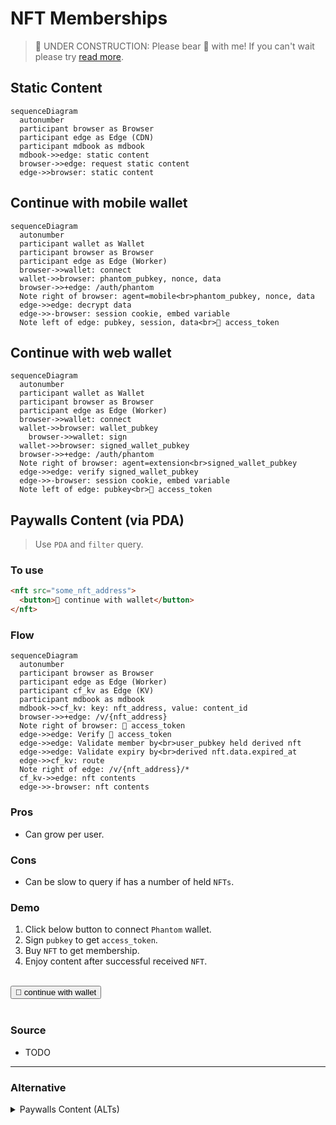 # NFT Memberships

> 🚧 UNDER CONSTRUCTION: Please bear 🧸 with me! If you can't wait please try [read more](../../bye.md).

## Static Content

```mermaid
sequenceDiagram
  autonumber
  participant browser as Browser
  participant edge as Edge (CDN)
  participant mdbook as mdbook
  mdbook->>edge: static content
  browser->>edge: request static content
  edge->>browser: static content
```

## Continue with mobile wallet

```mermaid
sequenceDiagram
  autonumber
  participant wallet as Wallet
  participant browser as Browser
  participant edge as Edge (Worker)
  browser->>wallet: connect
  wallet->>browser: phantom_pubkey, nonce, data
  browser->>+edge: /auth/phantom
  Note right of browser: agent=mobile<br>phantom_pubkey, nonce, data
  edge->>edge: decrypt data
  edge->>-browser: session cookie, embed variable
  Note left of edge: pubkey, session, data<br>🔑 access_token
```

## Continue with web wallet

```mermaid
sequenceDiagram
  autonumber
  participant wallet as Wallet
  participant browser as Browser
  participant edge as Edge (Worker)
  browser->>wallet: connect
  wallet->>browser: wallet_pubkey
    browser->>wallet: sign
  wallet->>browser: signed_wallet_pubkey
  browser->>+edge: /auth/phantom
  Note right of browser: agent=extension<br>signed_wallet_pubkey
  edge->>edge: verify signed_wallet_pubkey
  edge->>-browser: session cookie, embed variable
  Note left of edge: pubkey<br>🔑 access_token
```

## Paywalls Content (via PDA)

> Use `PDA` and `filter` query.

### To use

```html
<nft src="some_nft_address">
  <button>🔑 continue with wallet</button>
</nft>
```

### Flow

```mermaid
sequenceDiagram
  autonumber
  participant browser as Browser
  participant edge as Edge (Worker)
  participant cf_kv as Edge (KV)
  participant mdbook as mdbook
  mdbook->>cf_kv: key: nft_address, value: content_id
  browser->>+edge: /v/{nft_address}
  Note right of browser: 🔑 access_token
  edge->>edge: Verify 🔑 access_token
  edge->>edge: Validate member by<br>user_pubkey held derived nft
  edge->>edge: Validate expiry by<br>derived nft.data.expired_at
  edge->>cf_kv: route
  Note right of edge: /v/{nft_address}/*
  cf_kv->>edge: nft contents
  edge->>-browser: nft contents
```

### Pros

- Can grow per user.

### Cons

- Can be slow to query if has a number of held `NFTs`.

### Demo

1. Click below button to connect `Phantom` wallet.
1. Sign `pubkey` to get `access_token`.
1. Buy `NFT` to get membership.
1. Enjoy content after successful received `NFT`.

<br/>
<nft src="some_nft_address">
  <button onclick="alert('TODO: connect wallet')">🔑 continue with wallet</button>
</nft>
<br/>
<br/>

### Source

- TODO

---

### Alternative

<details>
  <summary>
  Paywalls Content (ALTs)
  </summary>

## Paywalls Content (ALTs)

> Use Address Lookup Tables as indexing.

```mermaid
sequenceDiagram
  autonumber
  participant browser as Browser
  participant edge as Edge (Worker)
  participant cf_kv as Edge (KV)
  participant mdbook as mdbook
  mdbook->>cf_kv: key: nft_address, value: content_id
  browser->>+edge: /{nft_address}
  Note right of browser: 🔑 access_token
  edge->>edge: Verify 🔑 access_token
  edge->>edge: Validate member by<br>user_pubkey exist in ALTs
  edge->>cf_kv: route_nft_content
  Note right of edge: /{nft_address}/*
  cf_kv->>edge: nft contents
  edge->>-browser: nft contents
```

### Pros

- Direct map
- Less query overhead for <256 members.

### Cons

- Limited to 256 accounts.
- Need upfront record and maintain.

</details>
